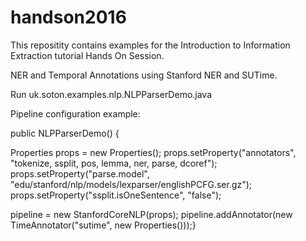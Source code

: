 # handson2016

This repositity contains examples for the Introduction to Information Extraction tutorial Hands On Session.

NER and Temporal Annotations using Stanford NER and SUTime.

Run uk.soton.examples.nlp.NLPParserDemo.java

Pipeline configuration example:

public NLPParserDemo() {

Properties props = new Properties();
props.setProperty("annotators", 
"tokenize, ssplit, pos, lemma, ner, parse, dcoref");
props.setProperty("parse.model", 
"edu/stanford/nlp/models/lexparser/englishPCFG.ser.gz");
props.setProperty("ssplit.isOneSentence", "false");

pipeline = new StanfordCoreNLP(props);
pipeline.addAnnotator(new TimeAnnotator("sutime", new Properties()));}
